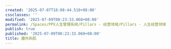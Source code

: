 ```yaml
---
created: '2025-07-07T18:08:44.510+08:00'
cssclasses: ''
modified: '2025-07-09T00:23:33.060+08:00'
permalink: /Spaces/PPV人生管理系统/Pillars - 经营领域/Pillars - 人生经营领域/运动/增肌减脂计划/肌肉部位库/肌肉库/腹外斜肌.md
publish: true
published: '2025-07-09T00:23:33.060+08:00'
title: 腹外斜肌
---
```

